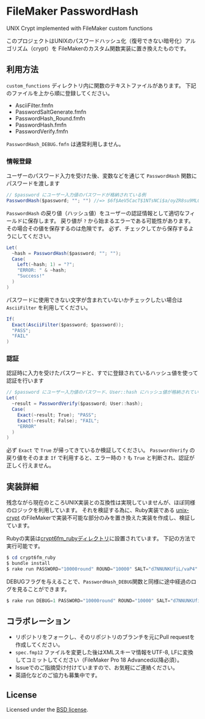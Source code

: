 # FileMaker PasswordHash

UNIX Crypt implemented with FileMaker custom functions

このプロジェクトはUNIXのパスワードハッシュ化（復号できない暗号化）アルゴリズム（crypt）を
FileMakerのカスタム関数実装に置き換えたものです。

## 利用方法

`custom_functions` ディレクトリ内に関数のテキストファイルがあります。
下記のファイルを上から順に登録してください。

- AsciiFilter.fmfn
- PasswordSaltGenerate.fmfn
- PasswordHash_Round.fmfn
- PasswordHash.fmfn
- PasswordVerify.fmfn

`PasswordHash_DEBUG.fmfn` は通常利用しません。


### 情報登録

ユーザーのパスワード入力を受けた後、変数などを通じて `PasswordHash` 関数にパスワードを渡します

```java
// $password にユーザー入力値のパスワードが格納されている例
PasswordHash($password; ""; "") //=> $6f$AeV5CacT$1NTsNCi$a/oyZR8su9MLQuXc1dgvWo4oPyZCSt237LZ4bbPybsIdgv6bvazJcHilcpfBP337gQKXSf4Vr/aFrpNwwcGweg
```

`PasswordHash` の戻り値（ハッシュ値）をユーザーの認証情報として適切なフィールドに保存します。
戻り値が `?` から始まるエラーである可能性があります。その場合その値を保存するのは危険です。
必ず、チェックしてから保存するようにしてください。

```java
Let(
  ~hash = PasswordHash($password; ""; "");
  Case(
    Left(~hash; 1) = "?";
    "ERROR: " & ~hash;
    "Success!"
  )
)
```

パスワードに使用できない文字が含まれていないかチェックしたい場合は `AsciiFilter` を利用してください。

```java
If(
  Exact(AsciiFilter($password; $password));
  "PASS";
  "FAIL"
)
```

### 認証

認証時に入力を受けたパスワードと、すでに登録されているハッシュ値を使って認証を行います

```java
// $password にユーザー入力値のパスワード、User::hash にハッシュ値が格納されている例
Let(
  ~result = PasswordVerify($password; User::hash);
  Case(
    Exact(~result; True); "PASS";
    Exact(~result; False); "FAIL";
    "ERROR"
  )
)
```

必ず `Exact` で `True` が帰ってきているか検証してください。
`PasswordVerify` の戻り値をそのまま `If` で利用すると、エラー時の `?` も `True` と判断され、認証が正しく行えません。

## 実装詳細

残念ながら現在のところUNIX実装との互換性は実現していませんが、ほぼ同様のロジックを利用しています。
それを検証する為に、Ruby実装である [unix-crypt](https://github.com/mogest/unix-crypt) のFileMakerで実装不可能な部分のみを置き換えた実装を作成し、検証しています。

Rubyの実装は[crypt6fm_rubyディレクトリ](./crypt6fm_ruby)に設置されています。
下記の方法で実行可能です。

```powershell
$ cd crypt6fm_ruby
$ bundle install
$ rake run PASSWORD="10000round" ROUND="10000" SALT="d7NNUNKUfiL/vaP4"
```

DEBUGフラグを与えることで、`PasswordHash_DEBUG`関数と同様に途中経過のログを見ることができます。

```powershell
$ rake run DEBUG=1 PASSWORD="10000round" ROUND="10000" SALT="d7NNUNKUfiL/vaP4"
```

## コラボレーション

- リポジトリをフォークし、そのリポジトリのブランチを元にPull requestを作成してください。
- `spec.fmp12` ファイルを変更した後はXMLスキーマ情報をUTF-8, LFに変換してコミットしてください（FileMaker Pro 18 Advanced以降必須）。
- Issueでのご指摘受け付けていますので、お気軽にご連絡ください。
- 英語化などのご協力も募集中です。

## License

Licensed under the [BSD license](./LICENSE).

